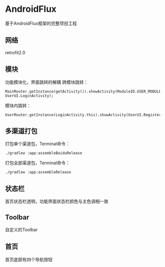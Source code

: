 # AndroidFlux
基于AndroidFlux框架的完整项目工程

## 网络
retrofit2.0

## 模块
功能模块化，界面跳转的解耦
跨模块跳转：
```
MainRouter.getInstance(getActivity()).showActivity(ModuleID.USER_MODULE_ID, UserUI.LoginActivity);
```
模块内跳转：
```
UserRouter.getInstance(LoginActivity.this).showActivity(UserUI.RegisterActivity);
```

## 多渠道打包
打包单个渠道包，Terminal命令：
```
./gradlew :app:assembleBaiduRelease
```

打包全部渠道包，Terminal命令：
```
./gradlew :app:assembleRelease
```

## 状态栏
首页状态栏透明，功能界面状态栏颜色与主色调相一致

## Toolbar
自定义的Toolbar

## 首页
首页底部有四个导航按钮